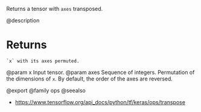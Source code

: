 Returns a tensor with `axes` transposed.

@description

# Returns
    `x` with its axes permuted.

@param x Input tensor.
@param axes Sequence of integers. Permutation of the dimensions of `x`.
    By default, the order of the axes are reversed.

@export
@family ops
@seealso
+ <https://www.tensorflow.org/api_docs/python/tf/keras/ops/transpose>
